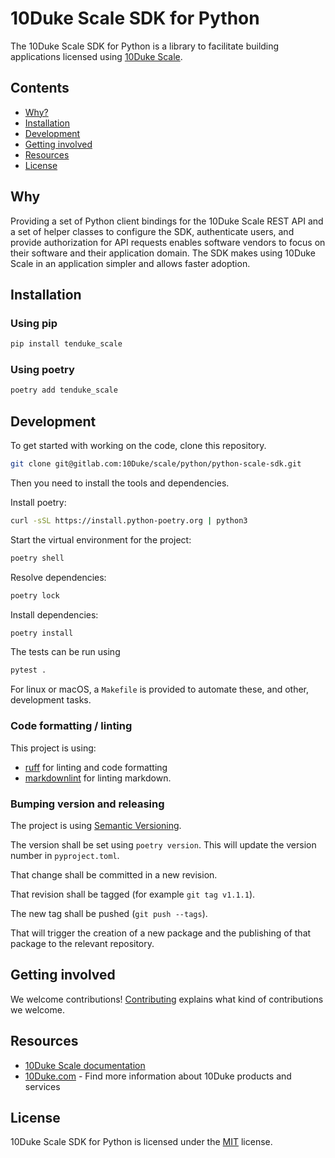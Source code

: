 # 10Duke Scale SDK for Python

The 10Duke Scale SDK for Python is a library to facilitate building applications licensed using
[10Duke Scale](https://docs.scale.10duke.com/).

## Contents

- [Why?](#why)
- [Installation](#installation)
- [Development](#development)
- [Getting involved](#getting-involved)
- [Resources](#resources)
- [License](#license)

## Why

Providing a set of Python client bindings for the 10Duke Scale REST API and a set of helper classes
to configure the SDK, authenticate users, and provide authorization for API requests enables
software vendors to focus on their software and their application domain. The SDK makes using 10Duke
Scale in an application simpler and allows faster adoption.

## Installation

### Using pip

```bash
pip install tenduke_scale
```

### Using poetry

```bash
poetry add tenduke_scale
```

## Development

To get started with working on the code, clone this repository.

```bash
git clone git@gitlab.com:10Duke/scale/python/python-scale-sdk.git
```

Then you need to install the tools and dependencies.

Install poetry:

```bash
curl -sSL https://install.python-poetry.org | python3
```

Start the virtual environment for the project:

```bash
poetry shell
```

Resolve dependencies:

```bash
poetry lock
```

Install dependencies:

```bash
poetry install
```

The tests can be run using

```bash
pytest .
```

For linux or macOS, a `Makefile` is provided to automate these, and other, development tasks.

### Code formatting / linting

This project is using:

- [ruff](https://github.com/astral-sh/ruff) for linting and code formatting
- [markdownlint](https://github.com/markdownlint/markdownlint) for linting markdown.

### Bumping version and releasing

The project is using [Semantic Versioning](https://semver.org/).

The version shall be set using `poetry version`. This will update the version number in
`pyproject.toml`.

That change shall be committed in a new revision.

That revision shall be tagged (for example `git tag v1.1.1`).

The new tag shall be pushed (`git push --tags`).

That will trigger the creation of a new package and the publishing of that package to the relevant
repository.

## Getting involved

We welcome contributions! [Contributing](./CONTRIBUTING) explains what kind of contributions we
welcome.

## Resources

- [10Duke Scale documentation](https://docs.scale.10duke.com/index.html)
- [10Duke.com](https://www.10duke.com/) - Find more information about 10Duke products and services

## License

10Duke Scale SDK for Python is licensed under the [MIT](./LICENSE) license.

